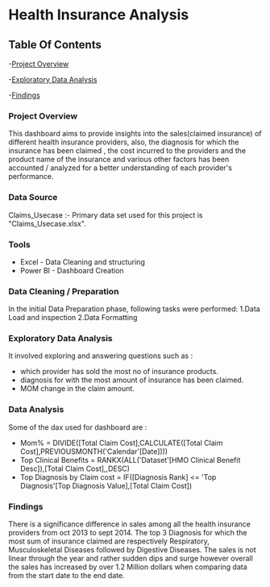 # Health Insurance Analysis

## Table Of Contents
-[Project Overview](#project-overview)

-[Exploratory Data Analysis](#exploratory-data-analysis)

-[Findings](#findings)

### Project Overview

This dashboard aims to provide insights into the sales(claimed insurance) of different health insurance providers, also, the diagnosis for which the insurance has been claimed , the cost incurred to the providers and the product name of the insurance and various other factors has been accounted / analyzed for a better understanding of each provider's performance.


### Data Source

Claims_Usecase :- Primary data set used for this project is "Claims_Usecase.xlsx".


### Tools

- Excel - Data Cleaning and structuring
- Power BI - Dashboard Creation


### Data Cleaning / Preparation

In the initial Data Preparation phase, following tasks were performed:
1.Data Load and inspection 
2.Data Formatting


### Exploratory Data Analysis

It involved exploring and answering questions such as :
- which provider has sold the most no of insurance products.
- diagnosis for with the most amount of insurance has been claimed.
- MOM change in the claim amount.

### Data Analysis

Some of the dax used for dashboard are : 

- Mom% = DIVIDE([Total Claim Cost],CALCULATE([Total Claim Cost],PREVIOUSMONTH('Calendar'[Date])))
- Top Clinical Benefits = RANKX(ALL('Dataset'[HMO Clinical Benefit Desc]),[Total Claim Cost],,DESC)
- Top Diagnosis by Claim cost = IF([Diagnosis Rank] <= 'Top Diagnosis'[Top Diagnosis Value],[Total Claim Cost])


### Findings

There is a significance difference in sales among all the health insurance providers from oct 2013 to sept 2014.
The top 3 Diagnosis for which the most sum of insurance claimed are respectively Respiratory, Musculoskeletal Diseases followed by Digestive Diseases.
The sales is not linear through the year and rather sudden dips and surge however overall the sales has increased by over 1.2 Million dollars when comparing data from the start date to the end date.

